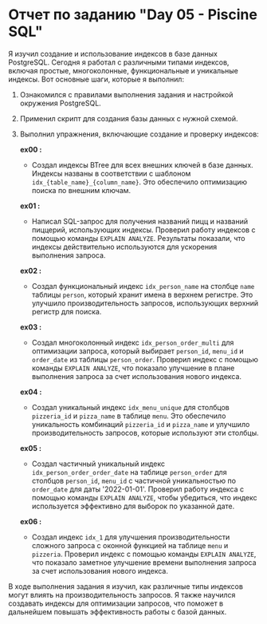 # Отчет по заданию "Day 05 - Piscine SQL"

Я изучил создание и использование индексов в базе данных PostgreSQL. Сегодня я работал с различными типами индексов, включая простые, многоколонные, функциональные и уникальные индексы. Вот основные шаги, которые я выполнил:

1. Ознакомился с правилами выполнения задания и настройкой окружения PostgreSQL.
2. Применил скрипт для создания базы данных с нужной схемой.
3. Выполнил упражнения, включающие создание и проверку индексов:

    **ex00 :**
    - Создал индексы BTree для всех внешних ключей в базе данных. Индексы названы в соответствии с шаблоном `idx_{table_name}_{column_name}`. Это обеспечило оптимизацию поиска по внешним ключам.

    **ex01 :**
    - Написал SQL-запрос для получения названий пицц и названий пиццерий, использующих индексы. Проверил работу индексов с помощью команды `EXPLAIN ANALYZE`. Результаты показали, что индексы действительно используются для ускорения выполнения запроса.

    **ex02 :**
    - Создал функциональный индекс `idx_person_name` на столбце `name` таблицы `person`, который хранит имена в верхнем регистре. Это улучшило производительность запросов, использующих верхний регистр для поиска.

    **ex03 :**
    - Создал многоколонный индекс `idx_person_order_multi` для оптимизации запроса, который выбирает `person_id`, `menu_id` и `order_date` из таблицы `person_order`. Проверил индекс с помощью команды `EXPLAIN ANALYZE`, что показало улучшение в плане выполнения запроса за счет использования нового индекса.

    **ex04 :**
    - Создал уникальный индекс `idx_menu_unique` для столбцов `pizzeria_id` и `pizza_name` в таблице `menu`. Это обеспечило уникальность комбинаций `pizzeria_id` и `pizza_name` и улучшило производительность запросов, которые используют эти столбцы.

    **ex05 :**
    - Создал частичный уникальный индекс `idx_person_order_order_date` на таблице `person_order` для столбцов `person_id`, `menu_id` с частичной уникальностью по `order_date` для даты '2022-01-01'. Проверил работу индекса с помощью команды `EXPLAIN ANALYZE`, чтобы убедиться, что индекс используется эффективно для выборок по указанной дате.

    **ex06 :**
    - Создал индекс `idx_1` для улучшения производительности сложного запроса с оконной функцией на таблице `menu` и `pizzeria`. Проверил индекс с помощью команды `EXPLAIN ANALYZE`, что показало заметное улучшение времени выполнения запроса за счет использования нового индекса.

В ходе выполнения задания я изучил, как различные типы индексов могут влиять на производительность запросов. Я также научился создавать индексы для оптимизации запросов, что поможет в дальнейшем повышать эффективность работы с базой данных.